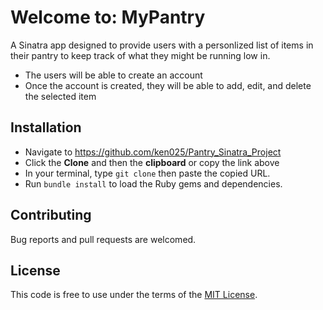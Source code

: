 # Welcome to: MyPantry
A Sinatra app designed to provide users with a personlized list of items in their pantry to keep track of what they might be running low in. 

- The users will be able to create an account
- Once the account is created, they will be able to add, edit, and delete the selected item

## Installation

  - Navigate to https://github.com/ken025/Pantry_Sinatra_Project
  - Click the **Clone** and then the **clipboard** or copy the link above
  - In your terminal, type `git clone` then paste the copied URL. 
  - Run `bundle install` to load the Ruby gems and dependencies.

## Contributing

Bug reports and pull requests are welcomed.

## License
This code is free to use under the terms of the [MIT License](https://opensource.org/licenses/MIT).